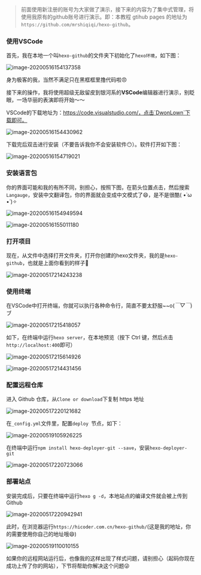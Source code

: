 > 前面使用新注册的账号为大家做了演示，接下来的内容为了集中式管理，将使用我原有的github账号进行演示。即：本教程 gtihub pages 的地址为`https://github.com/mrshiqiqi/hexo-github`。

### 使用VSCode

首先，我在本地一个叫`hexo-github`的文件夹下初始化了`hexo环境`，如下图：

![image-20200516154137358](https://cdn.jsdelivr.net/gh/mrshiqiqi/hexo-doc/_picture/image-20200516154137358.png)

身为极客的我，当然不满足只在黑框框里撸代码啦😠

接下来的操作，我将使用超级无敌留皮到银河系的**VSCode**编辑器进行演示，别眨眼，一场华丽的表演即将开始～～

VSCode的下载地址为：https://code.visualstudio.com/，点击`DwonLown`下载即可。

![image-20200516154430962](https://cdn.jsdelivr.net/gh/mrshiqiqi/hexo-doc/_picture/image-20200516154430962.png)

下载完后双击进行安装（不要告诉我你不会安装软件😶）。软件打开如下图：

![image-20200516154719021](https://cdn.jsdelivr.net/gh/mrshiqiqi/hexo-doc/_picture/image-20200516154719021.png)

### 安装语言包

你的界面可能和我的有所不同，别担心，按照下图，在箭头位置点击，然后搜索`Langauge`，安装中文翻译包，你的界面就会变成中文模式了😄，是不是很酷( •̀ ω •́ )✧

![image-20200516154949594](https://cdn.jsdelivr.net/gh/mrshiqiqi/hexo-doc/_picture/image-20200516154949594.png)

![image-20200516155011180](https://cdn.jsdelivr.net/gh/mrshiqiqi/hexo-doc/_picture/image-20200516155011180.png)

### 打开项目

现在，从文件中选择打开文件夹，打开你创建的hexo文件夹，我的是`hexo-github`，也就是上面你看到的样子🤭

![image-20200517214243238](https://cdn.jsdelivr.net/gh/mrshiqiqi/hexo-doc/_picture/image-20200517214243238.png)

### 使用终端

在VSCode中打开终端，你就可以执行各种命令行，简直不要太舒服~~o(*￣▽￣*)ブ

![image-20200517215418057](https://cdn.jsdelivr.net/gh/mrshiqiqi/hexo-doc/_picture/image-20200517215418057.png)

如下，在终端中运行`hexo server`，在本地预览（按下 Ctrl 键，然后点击`http://localhost:400`即可）

![image-20200517215614926](https://cdn.jsdelivr.net/gh/mrshiqiqi/hexo-doc/_picture/image-20200517215614926.png)

![image-20200517214431456](https://cdn.jsdelivr.net/gh/mrshiqiqi/hexo-doc/_picture/image-20200517214431456.png)

### 配置远程仓库

进入 Github 仓库，从`Clone or download`下复制 https 地址

![image-20200517220121682](https://cdn.jsdelivr.net/gh/mrshiqiqi/hexo-doc/_picture/image-20200517220121682.png)

在`_config.yml`文件里，配置`deploy `节点，如下：

![image-20200519105926225](https://cdn.jsdelivr.net/gh/mrshiqiqi/hexo-doc/_picture/image-20200519105926225.png)

在终端中运行`npm install hexo-deployer-git --save`，安装`hexo-deployer-git`

![image-20200517220723066](https://cdn.jsdelivr.net/gh/mrshiqiqi/hexo-doc/_picture/image-20200517220723066.png)

### 部署站点

安装完成后，只要在终端中运行`hexo g -d`，本地站点的编译文件就会被上传到 Github

![image-20200517220942941](https://cdn.jsdelivr.net/gh/mrshiqiqi/hexo-doc/_picture/image-20200517220942941.png)

此时，在浏览器运行`https://hicoder.com.cn/hexo-github/`(这是我的地址，你的需要使用你自己的地址哦😄)

![image-20200519110010155](https://cdn.jsdelivr.net/gh/mrshiqiqi/hexo-doc/_picture/image-20200519110010155.png)

如果你的远程网站运行后，也像我的这样出现了样式问题，请别担心（起码你现在成功上传了你的网站），下节将帮助你解决这个问题😜









